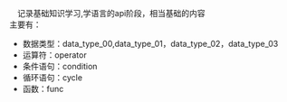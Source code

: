 &ensp;&ensp;记录基础知识学习,学语言的api阶段，相当基础的内容  
主要有：  
- 数据类型：data_type_00,data_type_01，data_type_02，data_type_03
- 运算符：operator
- 条件语句：condition
- 循环语句：cycle
- 函数：func